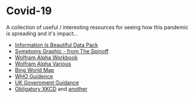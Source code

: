 # Covid-19

A collection of useful / interesting resources for seeing how this pandemic is spreading and it's impact...

- [Information Is Beautiful Data Pack](https://informationisbeautiful.net/visualizations/covid-19-coronavirus-infographic-datapack/)
- [Symptoms Graphic - from The Spinoff](https://thespinoff.co.nz/science/18-03-2020/siouxsie-wiles-how-testing-for-covid-19-works/)
- [Wolfram Alpha Workbook](https://datarepository.wolframcloud.com/resources/Epidemic-Data-for-Novel-Coronavirus-COVID-19)
- [Wolfram Alpha Various](https://www.wolframcloud.com/obj/examples/COVID19Resources)
- [Bing World Map](https://bing.com/covid)
- [WHO Guidence](https://www.who.int/emergencies/diseases/novel-coronavirus-2019)
- [UK Government Guidance](https://www.gov.uk/government/topical-events/coronavirus-covid-19-uk-government-response)
- [Obligatory XKCD](https://xkcd.com/2282/) and [another](https://xkcd.com/2281/)
